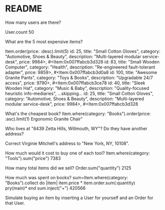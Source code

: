 # README

How many users are there?

User.count
 50

What are the 5 most expensive items?

Item.order(price: :desc).limit(5)
id: 25,
title: "Small Cotton Gloves",
category: "Automotive, Shoes & Beauty",
description: "Multi-layered modular service-desk",
price: 9984>,
#<Item:0x007ffabcb3d328
id: 83,
title: "Small Wooden Computer",
category: "Health",
description: "Re-engineered fault-tolerant adapter",
price: 9859>,
#<Item:0x007ffabcb3d0a8
id: 100,
title: "Awesome Granite Pants",
category: "Toys & Books",
description: "Upgradable 24/7 access",
price: 9790>,
#<Item:0x007ffabcb3ce78
id: 40,
title: "Sleek Wooden Hat",
category: "Music & Baby",
description: "Quality-focused heuristic info-mediaries",
...skipping...
id: 25,
title: "Small Cotton Gloves",
category: "Automotive, Shoes & Beauty",
description: "Multi-layered modular service-desk",
price: 9984>,
#<Item:0x007ffabcb3d328

What's the cheapest book?
  Item.where(category: "Books").order(price: :asc).limit(1)
  Ergonomic Granite Chair"

Who lives at "6439 Zetta Hills, Willmouth, WY"? Do they have another address?


Correct Virginie Mitchell's address to "New York, NY, 10108".

How much would it cost to buy one of each tool?
Item.where(category: "Tools").sum("price")
 7383

How many total items did we sell?
  Order.sum("quantity")
  2125
  
How much was spent on books?
sum=Item.where(category: "Books").collect do |item|
   item.price * item.order.sum(:quantity)  
   pry(main)* end
   sum.inject("+")
   420566

Simulate buying an item by inserting a User for yourself and an Order for that User.
